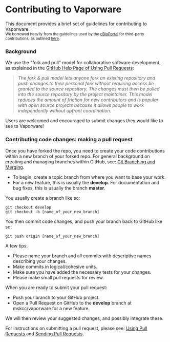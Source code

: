 # Contributing to Vaporware

This document provides a brief set of guidelines for contributing to Vaporware.\
<small>We borrowed heavily from the guidelines used by the [cBioPortal](https://github.com/cBioPortal/cbioportal) for third-party contributions, as outlined [here](https://raw.githubusercontent.com/cBioPortal/cbioportal/master/CONTRIBUTING.md).</small>

### Background
We use the "fork and pull" model for collaborative software development, as explained in the [GitHub Help Page of Using Pull Requests](https://help.github.com/articles/using-pull-requests/):

>_The fork & pull model lets anyone fork an existing repository and push changes to their personal fork without requiring access be granted to the source repository. The changes must then be pulled into the source repository by the project maintainer. This model reduces the amount of friction for new contributors and is popular with open source projects because it allows people to work independently without upfront coordination._

Users are welcomed and encouraged to submit changes they would like to see to Vaporware!

### Contributing code changes: making a pull request

Once you have forked the repo, you need to create your code contributions within a new branch of your forked repo. For general background on creating and managing branches within GitHub, see: [Git Branching and Merging](https://git-scm.com/book/en/v2/Git-Branching-Basic-Branching-and-Merging).

* To begin, create a topic branch from where you want to base your work.
* For a new feature, this is usually the **develop**.  For documentation and bug fixes, this is usually the branch **master**.

You usually create a branch like so:

```
git checkout develop
git checkout -b [name_of_your_new_branch]
```

You then commit code changes, and push your branch back to GitHub like so:

```git push origin [name_of_your_new_branch]```

A few tips:

* Please name your branch and all commits with descriptive names describing your changes.
* Make commits in logical/cohesive units.
* Make sure you have added the necessary tests for your changes.
* Please make small pull requests for review. 

When you are ready to submit your pull request:

* Push your branch to your GitHub project.
* Open a Pull Request on GitHub to the **develop** branch at mskcc/vaporware for a new feature.

We will then review your suggested changes, and possibly integrate these. 

For instructions on submitting a pull request, please see: [Using Pull Requests ](https://help.github.com/articles/using-pull-requests/) and [Sending Pull Requests](http://help.github.com/send-pull-requests/).

